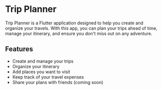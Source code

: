 # Trip Planner

Trip Planner is a Flutter application designed to help you create and organize your travels. With this app, you can plan your trips ahead of time, manage your itinerary, and ensure you don't miss out on any adventure.

## Features

- Create and manage your trips
- Organize your itinerary
- Add places you want to visit
- Keep track of your travel expenses
- Share your plans with friends (coming soon)
